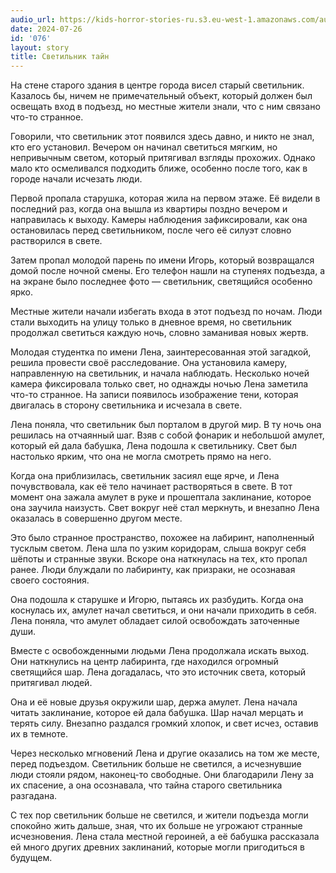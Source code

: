 ```yaml
---
audio_url: https://kids-horror-stories-ru.s3.eu-west-1.amazonaws.com/audio/076-mistery-lamp.mp3
date: 2024-07-26
id: '076'
layout: story
title: Светильник тайн
---
```


На стене старого здания в центре города висел старый светильник. Казалось бы, ничем не примечательный объект, который должен был освещать вход в подъезд, но местные жители знали, что с ним связано что-то странное.

Говорили, что светильник этот появился здесь давно, и никто не знал, кто его установил. Вечером он начинал светиться мягким, но непривычным светом, который притягивал взгляды прохожих. Однако мало кто осмеливался подходить ближе, особенно после того, как в городе начали исчезать люди.

Первой пропала старушка, которая жила на первом этаже. Её видели в последний раз, когда она вышла из квартиры поздно вечером и направилась к выходу. Камеры наблюдения зафиксировали, как она остановилась перед светильником, после чего её силуэт словно растворился в свете.

Затем пропал молодой парень по имени Игорь, который возвращался домой после ночной смены. Его телефон нашли на ступенях подъезда, а на экране было последнее фото — светильник, светящийся особенно ярко.

Местные жители начали избегать входа в этот подъезд по ночам. Люди стали выходить на улицу только в дневное время, но светильник продолжал светиться каждую ночь, словно заманивая новых жертв.

Молодая студентка по имени Лена, заинтересованная этой загадкой, решила провести своё расследование. Она установила камеру, направленную на светильник, и начала наблюдать. Несколько ночей камера фиксировала только свет, но однажды ночью Лена заметила что-то странное. На записи появилось изображение тени, которая двигалась в сторону светильника и исчезала в свете.

Лена поняла, что светильник был порталом в другой мир. В ту ночь она решилась на отчаянный шаг. Взяв с собой фонарик и небольшой амулет, который ей дала бабушка, Лена подошла к светильнику. Свет был настолько ярким, что она не могла смотреть прямо на него.

Когда она приблизилась, светильник засиял еще ярче, и Лена почувствовала, как её тело начинает растворяться в свете. В тот момент она зажала амулет в руке и прошептала заклинание, которое она заучила наизусть. Свет вокруг неё стал меркнуть, и внезапно Лена оказалась в совершенно другом месте.

Это было странное пространство, похожее на лабиринт, наполненный тусклым светом. Лена шла по узким коридорам, слыша вокруг себя шёпоты и странные звуки. Вскоре она наткнулась на тех, кто пропал ранее. Люди блуждали по лабиринту, как призраки, не осознавая своего состояния.

Она подошла к старушке и Игорю, пытаясь их разбудить. Когда она коснулась их, амулет начал светиться, и они начали приходить в себя. Лена поняла, что амулет обладает силой освобождать заточенные души.

Вместе с освобожденными людьми Лена продолжала искать выход. Они наткнулись на центр лабиринта, где находился огромный светящийся шар. Лена догадалась, что это источник света, который притягивал людей.

Она и её новые друзья окружили шар, держа амулет. Лена начала читать заклинание, которое ей дала бабушка. Шар начал мерцать и терять силу. Внезапно раздался громкий хлопок, и свет исчез, оставив их в темноте.

Через несколько мгновений Лена и другие оказались на том же месте, перед подъездом. Светильник больше не светился, а исчезнувшие люди стояли рядом, наконец-то свободные. Они благодарили Лену за их спасение, а она осознавала, что тайна старого светильника разгадана.

С тех пор светильник больше не светился, и жители подъезда могли спокойно жить дальше, зная, что их больше не угрожают странные исчезновения. Лена стала местной героиней, а её бабушка рассказала ей много других древних заклинаний, которые могли пригодиться в будущем.